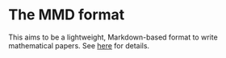 # The MMD format

This aims to be a lightweight, Markdown-based format to write mathematical 
papers.
See [here](https://github.com/lucawellmeier/mmd) for details.
